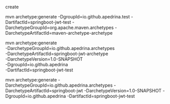 create

mvn archetype:generate -DgroupId=io.github.apedrina.test -DartifactId=springboot-jwt-test -DarchetypeGroupId=org.apache.maven.archetypes -DarchetypeArtifactId=maven-archetype-archetype

mvn archetype:generate                                  \
-DarchetypeGroupId=io.github.apedrina.archetypes                \
-DarchetypeArtifactId=springboot-jwt-archetype          \
-DarchetypeVersion=1.0-SNAPSHOT                \
-DgroupId=io.github.apedrina                                \
-DartifactId=springboot-jwt-test

mvn archetype:generate -DarchetypeGroupId=io.github.apedrina.archetypes -DarchetypeArtifactId=springboot-jwt  -DarchetypeVersion=1.0-SNAPSHOT -DgroupId=io.github.apedrina -DartifactId=springboot-jwt-test